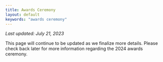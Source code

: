 ```yaml
---
title: Awards Ceremony
layout: default
keywords: "awards ceremony"
---
```


_Last updated: July 21, 2023_

This page will continue to be updated as we finalize more details. Please check back later for more information regarding the 2024 awards ceremony.